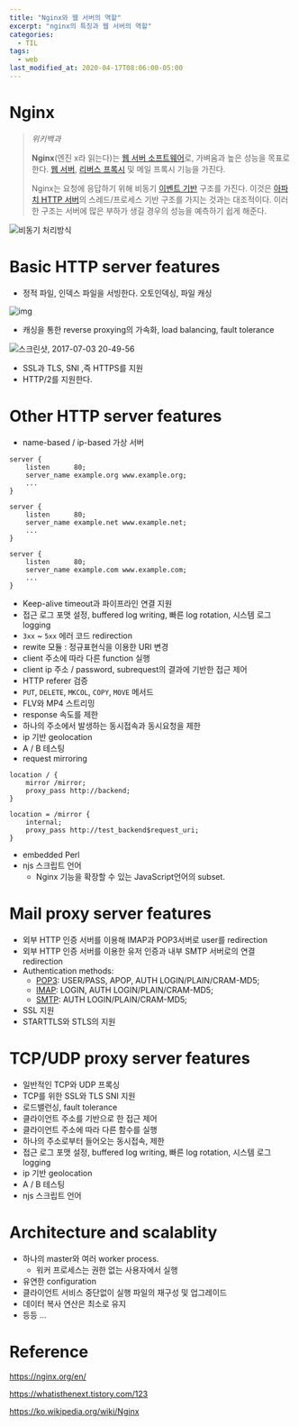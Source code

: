 ```yaml
---
title: "Nginx와 웹 서버의 역할"
excerpt: "nginx의 특징과 웹 서버의 역할"
categories:
  - TIL
tags:
  - web
last_modified_at: 2020-04-17T08:06:00-05:00
---
```


# Nginx

> *위키백과*
>
> **Nginx**(엔진 x라 읽는다)는 [웹 서버 소프트웨어](https://ko.wikipedia.org/wiki/웹_서버_소프트웨어)로, 가벼움과 높은 성능을 목표로 한다. [웹 서버](https://ko.wikipedia.org/wiki/웹_서버), [리버스 프록시](https://ko.wikipedia.org/wiki/리버스_프록시) 및 메일 프록시 기능을 가진다.
>
> Nginx는 요청에 응답하기 위해 비동기 [이벤트 기반](https://ko.wikipedia.org/wiki/이벤트_(컴퓨팅)) 구조를 가진다. 이것은 [아파치 HTTP 서버](https://ko.wikipedia.org/wiki/아파치_HTTP_서버)의 스레드/프로세스 기반 구조를 가지는 것과는 대조적이다. 이러한 구조는 서버에 많은 부하가 생길 경우의 성능을 예측하기 쉽게 해준다.

![비동기 처리방식](http://i.imgur.com/W6JATVH.png)

# Basic HTTP server features

- 정적 파일, 인덱스 파일을 서빙한다. 오토인덱싱, 파일 캐싱

![img](https://t1.daumcdn.net/cfile/tistory/13235C4E4F13B5B333)

- 캐싱을 통한 reverse proxying의 가속화, load balancing, fault tolerance

![스크린샷, 2017-07-03 20-49-56](http://i.imgur.com/yReDKjj.png)

- SSL과 TLS, SNI ,즉 HTTPS를 지원
- HTTP/2를 지원한다.

# Other HTTP server features

- name-based / ip-based 가상 서버

```nginx
server {
    listen      80;
    server_name example.org www.example.org;
    ...
}

server {
    listen      80;
    server_name example.net www.example.net;
    ...
}

server {
    listen      80;
    server_name example.com www.example.com;
    ...
}
```

- Keep-alive timeout과 파이프라인 연결 지원
- 접근 로그 포맷 설정, buffered log writing, 빠른 log rotation, 시스템 로그 logging
- `3xx` ~ `5xx` 에러 코드 redirection
- rewite 모듈 : 정규표현식을 이용한 URI 변경
- client 주소에 따라 다른 function 실행
- client ip 주소 / password, subrequest의 결과에 기반한 접근 제어
- HTTP referer 검증
- `PUT`, `DELETE`, `MKCOL`, `COPY`, `MOVE` 메서드
- FLV와 MP4 스트리밍
- response 속도를 제한
- 하나의 주소에서 발생하는 동시접속과 동시요청을 제한
- ip 기반 geolocation
- A / B 테스팅
- request mirroring

```nginx
location / {
    mirror /mirror;
    proxy_pass http://backend;
}

location = /mirror {
    internal;
    proxy_pass http://test_backend$request_uri;
}
```

- embedded Perl
- njs 스크립트 언어
  - Nginx 기능을 확장할 수 있는 JavaScript언어의 subset. 

# Mail proxy server features

- 외부 HTTP 인증 서버를 이용해 IMAP과 POP3서버로 user를 redirection
- 외부 HTTP 인증 서버를 이용한 유저 인증과 내부 SMTP 서버로의 연결 redirection
- Authentication methods:
  - [POP3](https://nginx.org/en/docs/mail/ngx_mail_pop3_module.html#pop3_auth): USER/PASS, APOP, AUTH LOGIN/PLAIN/CRAM-MD5;
  - [IMAP](https://nginx.org/en/docs/mail/ngx_mail_imap_module.html#imap_auth): LOGIN, AUTH LOGIN/PLAIN/CRAM-MD5;
  - [SMTP](https://nginx.org/en/docs/mail/ngx_mail_smtp_module.html#smtp_auth): AUTH LOGIN/PLAIN/CRAM-MD5;
- SSL 지원
- STARTTLS와 STLS의 지원

# TCP/UDP proxy server features

- 일반적인 TCP와 UDP 프록싱
- TCP를 위한 SSL와 TLS SNI 지원
- 로드밸런싱, fault tolerance
- 클라이언트 주소를 기반으로 한 접근 제어
- 클라이언트 주소에 따라 다른 함수를 실행
- 하나의 주소로부터 들어오는 동시접속, 제한
- 접근 로그 포맷 설정, buffered log writing, 빠른 log rotation, 시스템 로그 logging
- ip 기반 geolocation
- A / B 테스팅
- njs 스크립트 언어

# Architecture and scalablity

- 하나의 master와 여러 worker process. 
  - 워커 프로세스는 권한 없는 사용자에서 실행
- 유연한 configuration
- 클라이언트 서비스 중단없이 실행 파일의 재구성 및 업그레이드
- 데이터 복사 연산은 최소로 유지
- 등등 ...

# Reference

https://nginx.org/en/

https://whatisthenext.tistory.com/123

https://ko.wikipedia.org/wiki/Nginx